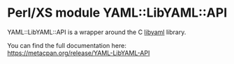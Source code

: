 # Perl/XS module YAML::LibYAML::API

YAML::LibYAML::API is a wrapper around the
C [libyaml](https://github.com/yaml/libyaml) library.

You can find the full documentation here:
https://metacpan.org/release/YAML-LibYAML-API

